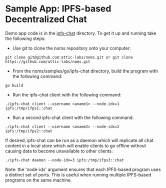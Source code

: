 # Sample App: IPFS-based Decentralized Chat

Demo app code is in the [ipfs-chat](https://github.com/attic-labs/noms/tree/master/samples/go/ipfs-chat/) directory. To get it up and running take the following steps:
* Use git to clone the noms repository onto your computer:
```
git clone git@github.com:attic-labs/noms.git or git clone https://github.com/attic-labs/noms.git
```
* From the noms/samples/go/ipfs-chat directory, build the program with the following command:
```
go build
```
* Run the ipfs-chat client with the following command:
```
./ipfs-chat client --username <aname1> --node-idx=1 ipfs:/tmp/ifps1::chat
```
* Run a second ipfs-chat client with the following command:
```
./ipfs-chat client --username <aname2> --node-idx=2 ipfs:/tmp/ifps2::chat
```
  
If desired, ipfs-chat can be run as a daemon which will replicate all chat content in a local store which will enable clients to go offline without causing data to become unavailable to other clients:
```
./ipfs-chat daemon --node-idx=3 ipfs:/tmp/ifps3::chat
```

Note: the 'node-idx' argument ensures that each IPFS-based program uses a distinct set of ports. This is useful when running multiple IPFS-based programs on the same machine.
